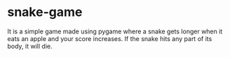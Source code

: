 # snake-game
It is a simple game made using pygame where a snake gets longer when it eats an apple and your score increases. If the snake hits any part of its body, it will die.

